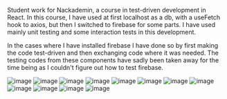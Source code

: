 Student work for Nackademin, a course in test-driven development in React.
In this course, I have used at first localhost as a db, with a useFetch hook to axios, but then I switched to firebase for some parts.
I have used mainly unit testing and some interaction tests in this development.

In the cases where I have installed firebase I have done so by first making the code test-driven and then exchanging code where it was needed. The testing codes from these components have sadly been taken away for the time being as I couldn't figure out how to test firebase.

![image](https://user-images.githubusercontent.com/30622818/213762483-8b4cf7e6-866f-4d60-96f7-c07380a21d2c.png)
![image](https://user-images.githubusercontent.com/30622818/213762514-d2284cc0-2372-482b-b14f-3d6a9b8a1039.png)
![image](https://user-images.githubusercontent.com/30622818/213762589-99e862ee-7a90-4c54-beaf-bf0d64f817d8.png)
![image](https://user-images.githubusercontent.com/30622818/213762612-9f0f4d98-a7f4-4ed2-93c9-5359e3f02780.png)
![image](https://user-images.githubusercontent.com/30622818/213762666-fe699251-aed3-4773-9c14-268ec1beab11.png)
![image](https://user-images.githubusercontent.com/30622818/213762747-b70f4792-2e61-4b1f-b733-76bbde498308.png)
![image](https://user-images.githubusercontent.com/30622818/213782265-03976efa-d9c8-4fb0-b195-807b6a2b36aa.png)
![image](https://user-images.githubusercontent.com/30622818/213782645-40a99985-7bfa-4319-b232-793584000179.png)
![image](https://user-images.githubusercontent.com/30622818/213782773-0e485548-bf4b-4975-a9cc-6a5f17ccaf23.png)
![image](https://user-images.githubusercontent.com/30622818/213782788-be121faa-8db7-4489-8285-e6857c882e1a.png)
![image](https://user-images.githubusercontent.com/30622818/213782814-f00b6dd8-9423-47f2-8bfa-604bb6ce8fb0.png)
![image](https://user-images.githubusercontent.com/30622818/213782849-cceea9db-6bea-431b-995f-2a21e12f36a1.png)
